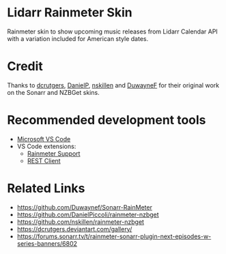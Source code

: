 # Lidarr Rainmeter Skin

Rainmeter skin to show upcoming music releases from Lidarr Calendar API with a variation included for American style dates.

# Credit

Thanks to [dcrutgers](https://dcrutgers.deviantart.com/), [DanielP](https://github.com/DanielPiccoli), [nskillen](https://github.com/nskillen) and [DuwayneF](https://github.com/Duwaynef) for their original work on the Sonarr and NZBGet skins.

# Recommended development tools

- [Microsoft VS Code](https://code.visualstudio.com/)
- VS Code extensions:
	- [Rainmeter Support](https://marketplace.visualstudio.com/items?itemName=will-shaw.ws-rainmeter)
	- [REST Client](https://marketplace.visualstudio.com/items?itemName=humao.rest-client)

# Related Links

- https://github.com/Duwaynef/Sonarr-RainMeter
- https://github.com/DanielPiccoli/rainmeter-nzbget
- https://github.com/nskillen/rainmeter-nzbget
- https://dcrutgers.deviantart.com/gallery/
- https://forums.sonarr.tv/t/rainmeter-sonarr-plugin-next-episodes-w-series-banners/6802
